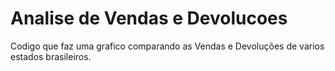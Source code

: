 # Analise de Vendas e Devolucoes
Codigo que faz uma grafico comparando as Vendas e Devoluções de varios estados brasileiros.
